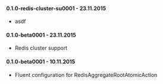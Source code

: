 #### 0.1.0-redis-cluster-su0001 - 23.11.2015
* asdf

#### 0.1.0-beta0001 - 23.11.2015
* Redis cluster support

#### 0.1.0-beta0001 - 10.11.2015
* Fluent configuration for RedisAggregateRootAtomicAction